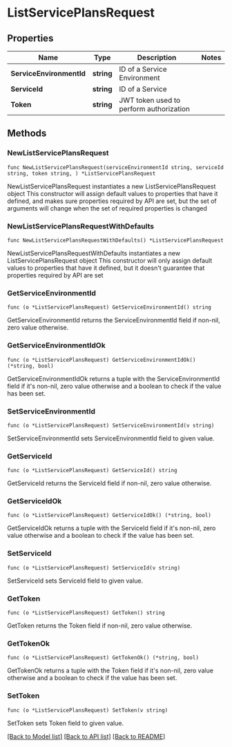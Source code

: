 # ListServicePlansRequest

## Properties

Name | Type | Description | Notes
------------ | ------------- | ------------- | -------------
**ServiceEnvironmentId** | **string** | ID of a Service Environment | 
**ServiceId** | **string** | ID of a Service | 
**Token** | **string** | JWT token used to perform authorization | 

## Methods

### NewListServicePlansRequest

`func NewListServicePlansRequest(serviceEnvironmentId string, serviceId string, token string, ) *ListServicePlansRequest`

NewListServicePlansRequest instantiates a new ListServicePlansRequest object
This constructor will assign default values to properties that have it defined,
and makes sure properties required by API are set, but the set of arguments
will change when the set of required properties is changed

### NewListServicePlansRequestWithDefaults

`func NewListServicePlansRequestWithDefaults() *ListServicePlansRequest`

NewListServicePlansRequestWithDefaults instantiates a new ListServicePlansRequest object
This constructor will only assign default values to properties that have it defined,
but it doesn't guarantee that properties required by API are set

### GetServiceEnvironmentId

`func (o *ListServicePlansRequest) GetServiceEnvironmentId() string`

GetServiceEnvironmentId returns the ServiceEnvironmentId field if non-nil, zero value otherwise.

### GetServiceEnvironmentIdOk

`func (o *ListServicePlansRequest) GetServiceEnvironmentIdOk() (*string, bool)`

GetServiceEnvironmentIdOk returns a tuple with the ServiceEnvironmentId field if it's non-nil, zero value otherwise
and a boolean to check if the value has been set.

### SetServiceEnvironmentId

`func (o *ListServicePlansRequest) SetServiceEnvironmentId(v string)`

SetServiceEnvironmentId sets ServiceEnvironmentId field to given value.


### GetServiceId

`func (o *ListServicePlansRequest) GetServiceId() string`

GetServiceId returns the ServiceId field if non-nil, zero value otherwise.

### GetServiceIdOk

`func (o *ListServicePlansRequest) GetServiceIdOk() (*string, bool)`

GetServiceIdOk returns a tuple with the ServiceId field if it's non-nil, zero value otherwise
and a boolean to check if the value has been set.

### SetServiceId

`func (o *ListServicePlansRequest) SetServiceId(v string)`

SetServiceId sets ServiceId field to given value.


### GetToken

`func (o *ListServicePlansRequest) GetToken() string`

GetToken returns the Token field if non-nil, zero value otherwise.

### GetTokenOk

`func (o *ListServicePlansRequest) GetTokenOk() (*string, bool)`

GetTokenOk returns a tuple with the Token field if it's non-nil, zero value otherwise
and a boolean to check if the value has been set.

### SetToken

`func (o *ListServicePlansRequest) SetToken(v string)`

SetToken sets Token field to given value.



[[Back to Model list]](../README.md#documentation-for-models) [[Back to API list]](../README.md#documentation-for-api-endpoints) [[Back to README]](../README.md)


